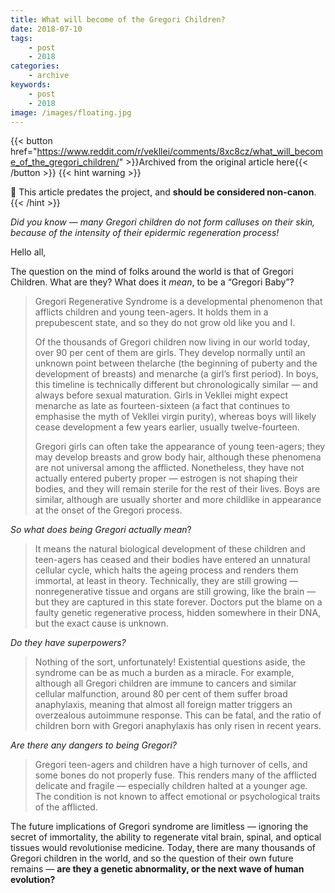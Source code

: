 ```yaml
---
title: What will become of the Gregori Children?
date: 2018-07-10
tags:
    - post
    - 2018
categories:
    - archive
keywords:
    - post
    - 2018
image: /images/floating.jpg
---
```

{{< button href="https://www.reddit.com/r/vekllei/comments/8xc8cz/what_will_become_of_the_gregori_children/" >}}Archived from the original article here{{< /button >}}
{{< hint warning >}}

🌺 This article predates the project, and **should be considered non-canon**.
{{< /hint >}}

*Did you know  —  many Gregori children do not form calluses on their skin, because of the intensity of their epidermic regeneration process!*

Hello all,

The question on the mind of folks around the world is that of Gregori Children. What are they? What does it *mean*, to be a “Gregori Baby”?

>Gregori Regenerative Syndrome is a developmental phenomenon that afflicts children and young teen-agers. It holds them in a prepubescent state, and so they do not grow old like you and I.  
>  
>Of the thousands of Gregori children now living in our world today, over 90 per cent of them are girls. They develop normally until an unknown point between thelarche (the beginning of puberty and the development of breasts) and menarche (a girl’s first period). In boys, this timeline is technically different but chronologically similar  —  and always before sexual maturation. Girls in Vekllei might expect menarche as late as fourteen-sixteen (a fact that continues to emphasise the myth of Vekllei virgin purity), whereas boys will likely cease development a few years earlier, usually twelve-fourteen.  
>  
>Gregori girls can often take the appearance of young teen-agers; they may develop breasts and grow body hair, although these phenomena are not universal among the afflicted. Nonetheless, they have not actually entered puberty proper  —  estrogen is not shaping their bodies, and they will remain sterile for the rest of their lives. Boys are similar, although are usually shorter and more childlike in appearance at the onset of the Gregori process.

*So what does being Gregori actually mean*?

>It means the natural biological development of these children and teen-agers has ceased and their bodies have entered an unnatural cellular cycle, which halts the ageing process and renders them immortal, at least in theory. Technically, they are still growing  —  nonregenerative tissue and organs are still growing, like the brain  —  but they are captured in this state forever. Doctors put the blame on a faulty genetic regenerative process, hidden somewhere in their DNA, but the exact cause is unknown.

*Do they have superpowers?*

>Nothing of the sort, unfortunately! Existential questions aside, the syndrome can be as much a burden as a miracle. For example, although all Gregori children are immune to cancers and similar cellular malfunction, around 80 per cent of them suffer broad anaphylaxis, meaning that almost all foreign matter triggers an overzealous autoimmune response. This can be fatal, and the ratio of children born with Gregori anaphylaxis has only risen in recent years.

*Are there any dangers to being Gregori?*

>Gregori teen-agers and children have a high turnover of cells, and some bones do not properly fuse. This renders many of the afflicted delicate and fragile  —  especially children halted at a younger age. The condition is not known to affect emotional or psychological traits of the afflicted.

The future implications of Gregori syndrome are limitless  —  ignoring the secret of immortality, the ability to regenerate vital brain, spinal, and optical tissues would revolutionise medicine. Today, there are many thousands of Gregori children in the world, and so the question of their own future remains  —  **are they a genetic abnormality, or the next wave of human evolution?**
